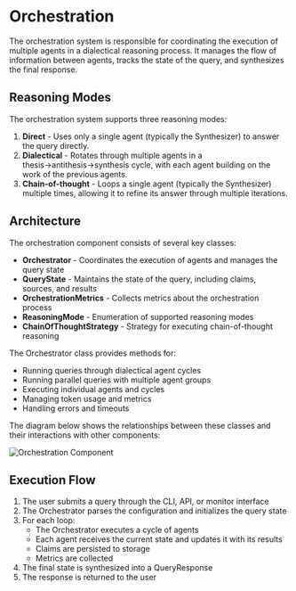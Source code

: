 # Orchestration

The orchestration system is responsible for coordinating the execution of multiple agents in a dialectical reasoning process. It manages the flow of information between agents, tracks the state of the query, and synthesizes the final response.

## Reasoning Modes

The orchestration system supports three reasoning modes:

1. **Direct** - Uses only a single agent (typically the Synthesizer) to answer the query directly.
2. **Dialectical** - Rotates through multiple agents in a thesis→antithesis→synthesis cycle, with each agent building on the work of the previous agents.
3. **Chain-of-thought** - Loops a single agent (typically the Synthesizer) multiple times, allowing it to refine its answer through multiple iterations.

## Architecture

The orchestration component consists of several key classes:

- **Orchestrator** - Coordinates the execution of agents and manages the query state
- **QueryState** - Maintains the state of the query, including claims, sources, and results
- **OrchestrationMetrics** - Collects metrics about the orchestration process
- **ReasoningMode** - Enumeration of supported reasoning modes
- **ChainOfThoughtStrategy** - Strategy for executing chain-of-thought reasoning

The Orchestrator class provides methods for:
- Running queries through dialectical agent cycles
- Running parallel queries with multiple agent groups
- Executing individual agents and cycles
- Managing token usage and metrics
- Handling errors and timeouts

The diagram below shows the relationships between these classes and their interactions with other components:

![Orchestration Component](diagrams/orchestration.png)

## Execution Flow

1. The user submits a query through the CLI, API, or monitor interface
2. The Orchestrator parses the configuration and initializes the query state
3. For each loop:
   - The Orchestrator executes a cycle of agents
   - Each agent receives the current state and updates it with its results
   - Claims are persisted to storage
   - Metrics are collected
4. The final state is synthesized into a QueryResponse
5. The response is returned to the user
